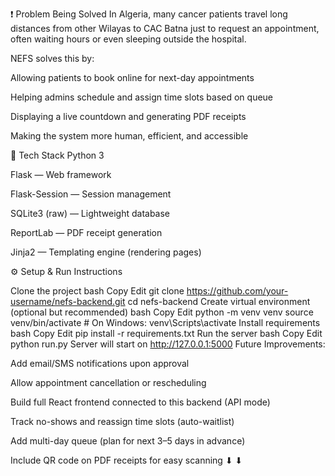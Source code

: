 ❗ Problem Being Solved In Algeria, many cancer patients travel long distances from other Wilayas to CAC Batna just to request an appointment, often waiting hours or even sleeping outside the hospital.

NEFS solves this by:

Allowing patients to book online for next-day appointments

Helping admins schedule and assign time slots based on queue

Displaying a live countdown and generating PDF receipts

Making the system more human, efficient, and accessible

🧪 Tech Stack Python 3

Flask — Web framework

Flask-Session — Session management

SQLite3 (raw) — Lightweight database

ReportLab — PDF receipt generation

Jinja2 — Templating engine (rendering pages)

⚙️ Setup & Run Instructions

Clone the project bash Copy Edit git clone https://github.com/your-username/nefs-backend.git cd nefs-backend
Create virtual environment (optional but recommended) bash Copy Edit python -m venv venv source venv/bin/activate # On Windows: venv\Scripts\activate
Install requirements bash Copy Edit pip install -r requirements.txt
Run the server bash Copy Edit python run.py Server will start on http://127.0.0.1:5000
Future Improvements:

Add email/SMS notifications upon approval

Allow appointment cancellation or rescheduling

Build full React frontend connected to this backend (API mode)

Track no-shows and reassign time slots (auto-waitlist)

Add multi-day queue (plan for next 3–5 days in advance)

Include QR code on PDF receipts for easy scanning ⬇
⬇
